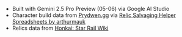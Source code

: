 - Built with Gemini 2.5 Pro Preview (05-06) via Google AI Studio
- Character build data from [Prydwen.gg](https://www.prydwen.gg/star-rail/) via [Relic Salvaging Helper Spreadsheets by arthurmauk](https://docs.google.com/spreadsheets/d/1SQK2xihURxiA2PTp0lAiRYXlphnm-EFa3CoKaUO7UOc/edit?gid=1312600809#gid=1312600809)
- Relics data from [Honkai: Star Rail Wiki](https://honkai-star-rail.fandom.com/wiki/Relic/Sets)
